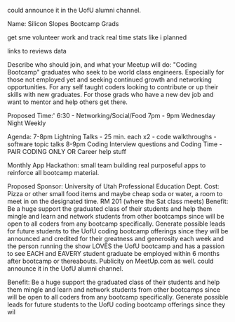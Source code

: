 could announce it in the UofU alumni channel. 

Name: Silicon Slopes Bootcamp Grads
 
get sme volunteer work and track   real time stats    like i planned    


links to reviews data   

Describe who should join, and what your Meetup will do:
"Coding Bootcamp" graduates who seek to be world class engineers. Especially for those not employed yet and seeking continued growth and networking opportunities. For any self taught coders looking to contribute or up their skills with new graduates. For those grads who have a new dev job and want to mentor and help others get there. 

Proposed Time:'
6:30 - Networking/Social/Food
7pm - 9pm
Wednesday Night Weekly 

Agenda:
7-8pm Lightning Talks - 25 min. each x2 - code walkthroughs - software topic talks
8-9pm Coding Interview questions and Coding Time - PAIR CODING ONLY OR Career help stuff 

Monthly App Hackathon: small team building real purposeful apps to reinforce all bootcamp material.

Proposed Sponsor: University of Utah Professional Education Dept. 
Cost: Pizza or other small food items and maybe cheap soda or water, a room to meet in on the designated time. RM 201 (where the Sat class meets) 
Benefit: Be a huge support the graduated class of their students and help them mingle and learn and network students from other bootcamps since will be open to all coders from any bootcamp specifically. Generate possible leads for future students to the UofU coding bootcamp offerings since they will be announced and credited for their greatness and generosity each week and the person running the show LOVES the UofU bootcamp and has a passion to see EACH and EAVERY student graduate be employed within 6 months after bootcamp or thereabouts. Publicity on MeetUp.com as well. could announce it in the UofU alumni channel. 

Benefit: Be a huge support the graduated class of their students and help them mingle and learn and network students from other bootcamps since will be open to all coders from any bootcamp specifically. Generate possible leads for future students to the UofU coding bootcamp offerings since they wil
